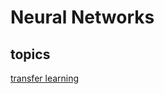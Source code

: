 # Neural Networks

## topics

[transfer learning][transfer learning]

[transfer learning]: ./transfer_learning.md
